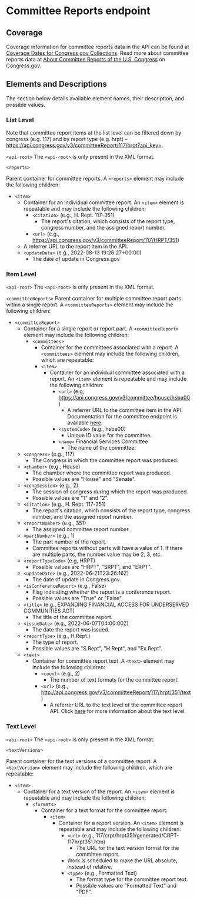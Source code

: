 # Committee Reports endpoint
## Coverage
Coverage information for committee reports data in the API can be found at [Coverage Dates for Congress.gov Collections](https://www.congress.gov/help/coverage-dates). Read more about committee reports data at [About Committee Reports of the U.S. Congress]( https://www.congress.gov/help/committee-reports) on Congress.gov.
## Elements and Descriptions
The section below details available element names, their description, and possible values.
### List Level
Note that committee report items at the list level can be filtered down by congress (e.g. 117) and by report type (e.g. hrpt) – https://api.congress.gov/v3/committeeReport/117/hrpt?api_key=.

`<api-root>`
The `<api-root>` is only present in the XML format. 

`<reports>`

 Parent container for committee reports. A `<reports>` element may include the following children:
 - `<item>`
   - Container for an individual committee report. An `<item>` element is repeatable and may include the following children: 
     - `<citation>` (e.g., H. Rept. 117-351)
	   - The report's citation, which consists of the report type, congress number, and the assigned report number. 
	 - `<url>` (e.g., https://api.congress.gov/v3/committeeReport/117/HRPT/351)
	- A referrer URL to the report item in the API.
     - `<updateDate>` (e.g., 2022-08-13 19:26:27+00:00)
       -  The date of update in Congress.gov

### Item Level

`<api-root>`
The `<api-root>` is only present in the XML format. 

`<committeeReports>`
 Parent container for multiple committee report parts within a single report. A `<committeeReports>` element may include the following children:
 -  `<committeeReport>`
    - Container for a single report or report part. A `<committeeReport>` element may include the following children:
	  - `<committees>`
        - Container for the committees associated with a report. A `<committees>` element may include the following children, which are repeatable:
        - `<item>` 
		  - Container for an individual committee associated with a report. An `<item>` element is repeatable and may include the following children:
		    - `<url>` (e.g, https://api.congress.gov/v3/committee/house/hsba00)
			  - A referrer URL to the committee item in the API. Documentation for the committee endpoint is available [here](https://github.com/LibraryOfCongress/api.congress.gov/blob/main/Documentation/CommitteeEndpoint.md).
			- `<systemCode>` (e.g., hsba00)
              -	Unique ID value for the committee.
            - `<name>` Financial Services Committee
              -	The name of the committee.
     - `<congress>` (e.g., 117)
	   - The Congress in which the committee report was produced. 
     - `<chamber>` (e.g., House)
       -  The chamber where the committee report was produced.
       -  Possible values are "House" and "Senate".
     - `<congSession>` (e.g., 2)
       - The session of congress during which the report was produced.
       - Possible values are "1" and "2".
	 - `<citation>` (e.g., H. Rept. 117-351)
       - The report's citation, which consists of the report type, congress number, and the assigned report number. 
	 - `<reportNumber>` (e.g., 351)
		- The assigned committee report number.
     - `<partNumber>` (e.g., 1)
		- The part number of the report. 
		- Committee reports without parts will have a value of 1. If there are multiple parts, the number value may be 2, 3, etc.
     - `<reportTypeCode>` (e.g, HRPT)
       - Possible values are "HRPT", "SRPT", and "ERPT".	 
	 - `<updateDate>` (e.g., 2022-06-21T23:26:16Z)
	   - The date of update in Congress.gov.
     - `<isConferenceReport>` (e.g., False)
	   - Flag indicating whether the report is a conference report.
	   - Possible values are "True" or "False".
     - `<title>` (e.g., EXPANDING FINANCIAL ACCESS FOR UNDERSERVED COMMUNITIES ACT)
	   - The title of the committee report.
	 - `<issueDate>` (e.g., 2022-06-07T04:00:00Z)
	   - The date the report was issued.
	 - `<reportType>` (e.g., H.Rept.)
	   - The type of report.
	   - Possible values are "S.Rept", "H.Rept", and "Ex.Rept".
	 - `<text>`
       - Container for committee report text. A `<text>` element may include the following children: 
	     - `<count>` (e.g., 2)
		   - The number of text formats for the committee report.
		 - `<url>` (e.g., http://api.congress.gov/v3/committeeReport/117/hrpt/351/text)
		   - A referrer URL to the text level of the committee report API. Click [here](#text-level) for more information about the text level. 
		      
### Text Level
`<api-root>`
The `<api-root>` is only present in the XML format. 

`<textVersions>`

Parent container for the text versions of a committee report. A `<textVersion>` element may include the following children, which are repeatable:
- `<item>` 
  - Container for a text version of the report. An `<item>` element is repeatable and may include the following children:
    - `<formats>`
	  - Container for a text format for the committee report.
	    - `<item>`
		  - Container for a report version. An `<item>` element is repeatable and may include the following children:
		    - `<url>` (e.g., 117/crpt/hrpt351/generated/CRPT-117hrpt351.htm)
			  - The URL for the text version format for the committee report. 
			- Work is scheduled to make the URL absolute, instead of relative.
			- `<type>` (e.g., Formatted Text)
			  - The format type for the committee report text. 
			  - Possible values are "Formatted Text" and "PDF".
